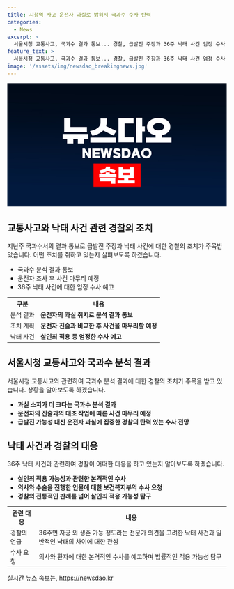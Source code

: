 ```yaml
---
title: 시청역 사고 운전자 과실로 밝혀져 국과수 수사 탄력
categories:
  - News
excerpt: >
  서울시청 교통사고, 국과수 결과 통보... 경찰, 급발진 주장과 36주 낙태 사건 엄정 수사 서울시청 교통사고에 대한 국립과학수사연구원(국과수)의 분석 결과가 경찰에 전달됐다. 분석 결과에 따르면 운전자의 과실이 큰 것으로 전해졌으며, 경찰은 운전자 조사를 마무리하고 사건을 해결할 예정이다. 또한 36주 낙태 사건과 관련된 유튜버에 대해서도 경찰은 살인죄 적용 등 엄중한 조사를 예고했다. 
feature_text: >
  서울시청 교통사고, 국과수 결과 통보... 경찰, 급발진 주장과 36주 낙태 사건 엄정 수사 서울시청 교통사고에 대한 국립과학수사연구원(국과수)의 분석 결과가 경찰에 전달됐다. 분석 결과에 따르면 운전자의 과실이 큰 것으로 전해졌으며, 경찰은 운전자 조사를 마무리하고 사건을 해결할 예정이다. 또한 36주 낙태 사건과 관련된 유튜버에 대해서도 경찰은 살인죄 적용 등 엄중한 조사를 예고했다. 
image: '/assets/img/newsdao_breakingnews.jpg'
---
```


<p><img src="/assets/img/newsdao_breakingnews.jpg" alt="bookingtag 속보" /></p>

<h2 data-ke-size="size26">교통사고와 낙태 사건 관련 경찰의 조치</h2>

<p data-ke-size="size16">지난주 국과수서의 결과 통보로 급발진 주장과 낙태 사건에 대한 경찰의 조치가 주목받았습니다. 어떤 조치를 취하고 있는지 살펴보도록 하겠습니다.</p>

<ul>
    <li>국과수 분석 결과 통보</li>
    <li>운전자 조사 후 사건 마무리 예정</li>
    <li>36주 낙태 사건에 대한 엄정 수사 예고</li>
</ul>

<table>
    <tr>
        <th>구분</th>
        <th>내용</th>
    </tr>
    <tr>
        <td>분석 결과</td>
        <td><b>운전자의 과실 취지로 분석 결과 통보</b></td>
    </tr>
    <tr>
        <td>조치 계획</td>
        <td><b>운전자 진술과 비교한 후 사건을 마무리할 예정</b></td>
    </tr>
    <tr>
        <td>낙태 사건</td>
        <td><b>살인죄 적용 등 엄정한 수사 예고</b></td>
    </tr>
</table>

<h2 data-ke-size="size26">서울시청 교통사고와 국과수 분석 결과</h2>

<p data-ke-size="size16">서울시청 교통사고와 관련하여 국과수 분석 결과에 대한 경찰의 조치가 주목을 받고 있습니다. 상황을 알아보도록 하겠습니다.</p>

<ul>
    <li><b>과실 소지가 더 크다는 국과수 분석 결과</b></li>
    <li><b>운전자의 진술과의 대조 작업에 따른 사건 마무리 예정</b></li>
    <li><b>급발진 가능성 대신 운전자 과실에 집중한 경찰의 탄력 있는 수사 전망</b></li>
</ul>

<h2 data-ke-size="size26">낙태 사건과 경찰의 대응</h2>

<p data-ke-size="size16">36주 낙태 사건과 관련하여 경찰이 어떠한 대응을 하고 있는지 알아보도록 하겠습니다.</p>

<ul>
    <li><b>살인죄 적용 가능성과 관련한 본격적인 수사</b></li>
    <li><b>의사와 수술을 진행한 인물에 대한 보건복지부의 수사 요청</b></li>
    <li><b>경찰의 전통적인 판례를 넘어 살인죄 적용 가능성 탐구</b></li>
</ul>

<table>
    <tr>
        <th>관련 대응</th>
        <th>내용</th>
    </tr>
    <tr>
        <td>경찰의 언급</td>
        <td>36주면 자궁 외 생존 가능 정도라는 전문가 의견을 고려한 낙태 사건과 일반적인 낙태의 차이에 대한 관심</td>
    </tr>
    <tr>
        <td>수사 요청</td>
        <td>의사와 환자에 대한 본격적인 수사를 예고하며 법률적인 적용 가능성 탐구</td>
    </tr>
</table>
실시간 뉴스 속보는, <a href="https://newsdao.kr" rel="dofollow">https://newsdao.kr</a>


